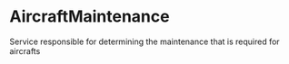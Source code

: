 # AircraftMaintenance
Service responsible for determining the maintenance that is required for aircrafts
